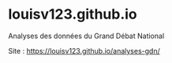 # louisv123.github.io

Analyses des données du Grand Débat National

Site : https://louisv123.github.io/analyses-gdn/

